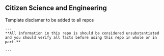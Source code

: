 ## Citizen Science and Engineering






Template disclamer to be added to all repos
```
---
**All information in this repo is should be considered unsubstantiated and you should verify all facts before using this repo in whole or in part.**

---
```
